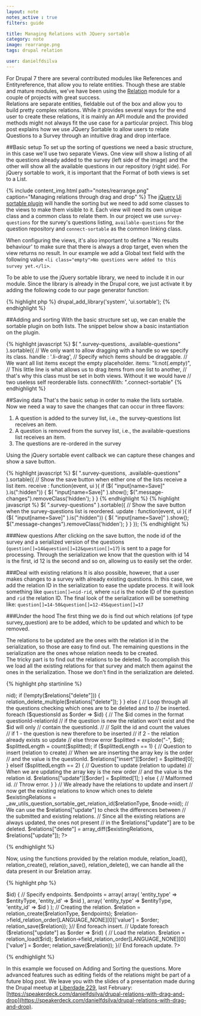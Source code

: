 ```yaml
---
layout: note
notes_active : true
filters: guide

title: Managing Relations with JQuery sortable
category: note
image: rearrange.png
tags: drupal relation

user: danielfdsilva
---
```

For Drupal 7 there are several contributed modules like References and Entityreference, that allow you to relate entities. Though these are stable and mature modules, we've have been using the [Relation](http://www.drupal.org/relation) module for a couple of projects with great success.  
Relations are separate entities, fieldable out of the box and allow you to build pretty complex relations. While it provides several ways for the end user to create these relations, it is mainly an API module and the provided methods might not always fit the use case for a particular project. This blog post explains how we use JQuery Sortable to allow users to relate Questions to a Survey through an intuitive drag and drop interface.

##Basic setup
To set up the sorting of questions we need a basic structure, in this case we'll use two separate Views. One view will show a listing of all the questions already added to the survey (left side of the image) and the other will show all the available questions in our repository (right side). For jQuery sortable to work, it is important that the Format of both views is set to a List.

{% include content_img.html path="notes/rearrange.png" caption="Managing relations through drag and drop" %}
The [jQuery Ui sortable plugin](http://jqueryui.com/sortable/) will handle the sorting but we need to add some classes to the views to make them visible to it. Each view will need its own unique class and a common class to relate them. In our project we use ```survey-questions``` for the survey's questions listing, ```available-questions``` for the question repository and ```connect-sortable``` as the common linking class.

When configuring the views, it's also important to define a 'No results behaviour' to make sure that there is always a drop target, even when the view returns no result. In our example we add a Global text field with the following value ```<li class="empty">No questions were added to this survey yet.</li>```.

To be able to use the jQuery sortable library, we need to include it in our module. Since the library is already in the Drupal core, we just activate it by adding the following code to our page generator function:

{% highlight php %}
drupal_add_library('system', 'ui.sortable');
{% endhighlight %}

##Adding and sorting
With the basic structure set up, we can enable the sortable plugin on both lists. The snippet below show a basic instantiation on the plugin.

{% highlight javascript %}
$( ".survey-questions, .available-questions" ).sortable({
  // We only want to allow dragging with a handle so we specify its class.
  handle : '.li-drag',
  // Specify which items should be draggable.
  // We want all list items except the empty placeholder.
  items: "li:not(.empty)",
  // This little line is what allows us to drag items from one list to another,
  // that's why this class must be set in both views. Without it we would have
  // two useless self reorderable lists. 
  connectWith: ".connect-sortable"
{% endhighlight %}

##Saving data
That's the basic setup in order to make the lists sortable. Now we need a way to save the changes that can occur in three flavors:

1. A question is added to the survey list, i.e., the survey-questions list receives an item.
2. A question is removed from the survey list, i.e., the available-questions list receives an item.
3. The questions are re-ordered in the survey
 
Using the jQuery sortable event callback we can capture these changes and show a save button.

{% highlight javascript %}
$( ".survey-questions, .available-questions" ).sortable({
  // Show the save button when either one of the lists receive a list item.
  receive : function(event, ui ){
    if ($( "input[name=Save]" ).is(":hidden")) {
      $( "input[name=Save]" ).show();
      $(".message-changes").removeClass('hidden');
    }
  }
{% endhighlight %}
{% highlight javascript %}
$( ".survey-questions" ).sortable({
  // Show the save button when the survey-questions list is reordered.
  update : function(event, ui ){
    if ($( "input[name=Save]" ).is(":hidden")) {
      $( "input[name=Save]" ).show();
      $(".message-changes").removeClass('hidden');
    }
  }
});
{% endhighlight %}

###New questions
After clicking on the save button, the node id of the survey and a serialized version of the questions (```question[]=14&question[]=12&question[]=17```) is sent to a page for processing. Through the serialization we know that the question with id 14 is the first, id 12 is the second and so on, allowing us to easily set the order.

###Deal with existing relations
It is also possible, however, that a user makes changes to a survey with already existing questions. In this case, we add the relation ID in the serialization to ease the update process. It will look something like ```question[]=nid-rid```, where ```nid``` is the node ID of the question and ```rid``` the relation ID. The final look of the serialization will be something like: ```question[]=14-50&question[]=12-45&question[]=17```

###Under the hood
The first thing we do is find out which relations (of type survey_question) are to be added, which to be updated and which to be removed.

The relations to be updated are the ones with the relation id in the serialization, so those are easy to find out. The remaining questions in the serialization are the ones whose relation needs to be created.  
The tricky part is to find out the relations to be deleted. To accomplish this we load all the existing relations for that survey and match them against the ones in the serialization. Those we don't find in the serialization are deleted.

{% highlight php startinline %}
<?php
// Stores the relations to be created, updated and deleted.
$relations["insert"] = array();
$relations["update"] = array();
$relations["delete"] = array();

// Parses the form serialization saving it in $temp.
parse_str($questionsSerialized, $temp);
// Stores the questions Ids in an Array
$questionsId = $temp["question"];

// If $questionsId is empty, that means that all the questions where removed.
// Remove all the relations related to the survey
if (empty($questionsId)) {
  // Get the ids of the survey_question relations for the given survey.
  $relations["delete"] = _aw_utils_question_sortable_get_relation_id($relationType, $node->nid);

  if (!empty($relations["delete"])) {
    relation_delete_multiple($relations["delete"]);
  }
}
else {
  // Loop through all the questions checking which ones are to be deleted and to
  // be inserted.
  foreach ($questionsId as $order => $id) {

    // The $id comes in the format questionId-relationId
    // if the question is new the relation won't exist and the $id will only
    // contain the questionId.
    // 
    // Split the id and count the values
    // if 1 - the question is new therefore to be inserted
    // if 2 - the relation already exists so update
    // else throw error
    $splitted = explode("-", $id);
    $splittedLength = count($splitted);

    if ($splittedLength == 1) {
      // Question to insert (relation to create)
      // When we are inserting the array key is the order
      // and the value is the questionId.
      $relations["insert"][$order] = $splitted[0];

    }
    elseif ($splittedLength == 2) {
      // Question to update (relation to update)
      // When we are updating the array key is the new order
      // and the value is the relation id.
      $relations["update"][$order] = $splitted[1];

    }
    else {
      // Malformed id.
      // Throw error.
    }
  }

  // We already have the relations to update and insert
  // now get the existing relations to know which ones to delete
  $existingRelations = _aw_utils_question_sortable_get_relation_id($relationType, $node->nid);

  // We can use the $relations["update"] to check the differences between
  // the submitted and existing relations.
  // Since all the existing relations are always updated, the ones not present
  // in the $relations["update"] are to be deleted.
  $relations["delete"] = array_diff($existingRelations, $relations["update"]);
?>
{% endhighlight %}

Now, using the functions provided by the relation module, relation_load(), relation_create(), relation_save(), relation_delete(), we can handle all the data present in our $relation array.

{% highlight php %}
<? php
// OPERATIONS - insert, update, delete
// Delete
if (!empty($relations["delete"])) {
  relation_delete_multiple($relations["delete"]);
}

// Insert.
foreach ($relations["insert"] as $order => $id) {
  // Specify endpoints.
  $endpoints = array(
    array(
      'entity_type' => $entityType,
      'entity_id' => $nid
    ),
    array(
      'entity_type' => $entityType,
      'entity_id' => $id
    )
  );

  // Creating the relation.
  $relation = relation_create($relationType, $endpoints);
  $relation->field_relation_order[LANGUAGE_NONE][0]['value'] = $order;
  relation_save($relation));

}// End foreach insert.

// Update
foreach ($relations["update"] as $order => $rid) {
  // Load the relation.
  $relation = relation_load($rid);
  $relation->field_relation_order[LANGUAGE_NONE][0]['value'] = $order;
  relation_save($relation));

}// End foreach update.
?>
{% endhighlight %}

In this example we focused on Adding and Sorting the questions. More advanced features such as editing fields of the relations might be part of a future blog post. We leave you with the slides of a presentation made during the Drupal meetup at [Liberdade 229](http://www.liberdade229.com), last February: [https://speakerdeck.com/danielfdsilva/drupal-relations-with-drag-and-drop](https://speakerdeck.com/danielfdsilva/drupal-relations-with-drag-and-drop).
